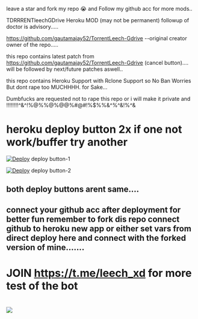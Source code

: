  leave a star and fork my repo 😭 and Follow my github acc for more mods..

 TDRRRENTleechGDrive Heroku MOD (may not be permanent) followup of doctor is advisory.....

 https://github.com/gautamajay52/TorrentLeech-Gdrive --original creator owner of the repo.....

 this repo contains latest patch from https://github.com/gautamajay52/TorrentLeech-Gdrive (cancel button).... will be followed by next/future patches aswell..

 this repo contains Heroku Support with Rclone Support so No Ban Worries But dont rape too MUCHHHH. for Sake...

 Dumbfucks are requested not to rape this repo or i will make it private and !!!!!!!!^&^!%@%%@%@@%#@#!%$%%&^%^&!%^&


# heroku deploy button 2x if one not work/buffer try another

[![Deploy](https://www.herokucdn.com/deploy/button.svg)](https://dashboard.heroku.com/new?template=https://github.com/MiniCloudz/torrenteechX/tree/master) deploy button-1

[![Deploy](https://www.herokucdn.com/deploy/button.svg)](https://heroku.com/deploy) deploy button-2 

## both deploy buttons arent same....


## connect your github acc after deployment for better fun remember to fork dis repo connect github to heroku new app or either set vars from direct deploy here and connect with the forked version of mine.......



# JOIN  https://t.me/leech_xd for more test of the bot

# <a href="https://t.me/leech_XD"><img src="https://img.shields.io/badge/Join-Telegram%20Channel-red.svg?logo=Telegram"></a>









